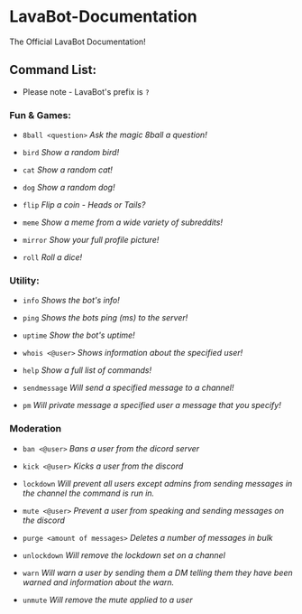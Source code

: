 # LavaBot-Documentation
The Official LavaBot Documentation!

## Command List:
* Please note - LavaBot's prefix is `?`

### Fun & Games:
* `8ball <question>` *Ask the magic 8ball a question!*

* `bird` *Show a random bird!*

* `cat` *Show a random cat!*

* `dog` *Show a random dog!*

* `flip` *Flip a coin - Heads or Tails?*

*  `meme` *Show a meme from a wide variety of subreddits!*

* `mirror` *Show your full profile picture!*

* `roll` *Roll a dice!*

### Utility:

* `info` *Shows the bot's info!*

* `ping` *Shows the bots ping (ms) to the server!*

* `uptime` *Show the bot's uptime!*

* `whois <@user>` *Shows information about the specified user!*

* `help` *Show a full list of commands!*

* `sendmessage` *Will send a specified message to a channel!*

* `pm` *Will private message a specified user a message that you specify!*

### Moderation

* `ban <@user>` *Bans a user from the dicord server*

* `kick <@user>` *Kicks a user from the discord*

* `lockdown` *Will prevent all users except admins from sending messages in the channel the command is run in.*

* `mute <@user>` *Prevent a user from speaking and sending messages on the discord*

* `purge <amount of messages>` *Deletes a number of messages in bulk*

* `unlockdown` *Will remove the lockdown set on a channel*

* `warn` *Will warn a user by sending them a DM telling them they have been warned and information about the warn.*

* `unmute` *Will remove the mute applied to a user*






